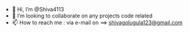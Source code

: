 - 👋 Hi, I’m @Shiva4113
- 💞️ I’m looking to collaborate on any projects code related
- 📫 How to reach me : via e-mail on ==> shivagolugula123@gmail.com

<!---
Shiva4113/Shiva4113 is a ✨ special ✨ repository because its `README.md` (this file) appears on your GitHub profile.
You can click the Preview link to take a look at your changes.
--->
